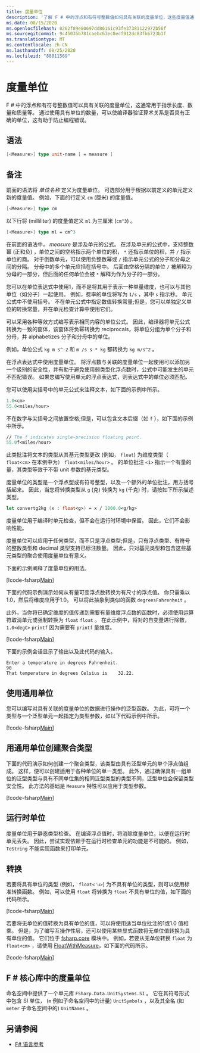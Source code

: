 ```yaml
---
title: 度量单位
description: '了解 F # 中的浮点和有符号整数值如何具有关联的度量单位，这些度量值通常用于指示长度、数量和质量。'
ms.date: 08/15/2020
ms.openlocfilehash: 0262f89e80697dd86161c93fe37381122972b56f
ms.sourcegitcommit: 9c45035b781caebc63ec8ecf912dc83fb6723b1f
ms.translationtype: MT
ms.contentlocale: zh-CN
ms.lasthandoff: 08/25/2020
ms.locfileid: "88811569"
---
```

# <a name="units-of-measure"></a>度量单位

F # 中的浮点和有符号整数值可以具有关联的度量单位，这通常用于指示长度、数量和质量等。 通过使用具有单位的数量，可以使编译器验证算术关系是否具有正确的单位，这有助于防止编程错误。

## <a name="syntax"></a>语法

```fsharp
[<Measure>] type unit-name [ = measure ]
```

## <a name="remarks"></a>备注

前面的语法将 *单位名称* 定义为度量单位。 可选部分用于根据以前定义的单元定义新的度量值。 例如，下面的行定义 `cm` (厘米) 的度量值。

```fsharp
[<Measure>] type cm
```

以下行将 (milliliter) 的度量值定义 `ml` 为三厘米 (`cm^3`) 。

```fsharp
[<Measure>] type ml = cm^3
```

在前面的语法中， *measure* 是涉及单元的公式。 在涉及单元的公式中，支持整数幂 (正和负) ，单位之间的空格指示两个单位的积， `*` 还指示单位的积，并 `/` 指示单位的商。 对于倒数单元，可以使用负整数幂或 `/` 指示单元公式的分子和分母之间的分隔。 分母中的多个单元应括在括号中。 后面由空格分隔的单位 `/` 被解释为分母的一部分，但后面的任何单位会被 `*` 解释为作为分子的一部分。

您可以在单位表达式中使用1，而不是将其用于表示一种单量维度，也可以与其他单位（如分子）一起使用。 例如，费率的单位将写为 `1/s` ，其中 `s` 指示秒。 单元公式中不使用括号。 不在单元公式中指定数值转换常量;但是，您可以单独定义单位的转换常量，并在单元检查计算中使用它们。

可以采用各种等效方式编写表示相同内容的单位公式。 因此，编译器将单元公式转换为一致的窗体，该窗体将负幂转换为 reciprocals，将单位分组为单个分子和分母，并 alphabetizes 分子和分母中的单位。

例如，单位公式 `kg m s^-2` 和 `m /s s * kg` 都转换为 `kg m/s^2` 。

在浮点表达式中使用度量单位。 将浮点数与关联的度量单位一起使用可以添加另一个级别的安全性，并有助于避免使用弱类型化浮点数时，公式中可能发生的单元不匹配错误。 如果您编写使用单元的浮点表达式，则表达式中的单位必须匹配。

您可以使用尖括号中的单元公式来注释文本，如下面的示例中所示。

```fsharp
1.0<cm>
55.0<miles/hour>
```

不在数字与尖括号之间放置空格;但是，可以包含文本后缀（如 `f` ），如下面的示例中所示。

```fsharp
// The f indicates single-precision floating point.
55.0f<miles/hour>
```

此类批注将文本的类型从其基元类型更改 (例如， `float`) 为维度类型（ `float<cm>` 在本例中为） `float<miles/hour>` 。 的单位批注 `<1>` 指示一个有量的量，其类型等效于不带 unit 参数的基元类型。

度量单位的类型是一个浮点型或有符号整型，以及一个额外的单位批注，用方括号括起来。 因此，当您将转换类型从 `g` (克) 转换为 `kg` (千克) 时，请按如下所示描述类型。

```fsharp
let convertg2kg (x : float<g>) = x / 1000.0<g/kg>
```

度量单位用于编译时单元检查，但不会在运行时环境中保留。 因此，它们不会影响性能。

度量单位可以应用于任何类型，而不只是浮点类型;但是，只有浮点类型、有符号的整数类型和 decimal 类型支持已标注数量。 因此，只对基元类型和包含这些基元类型的聚合使用度量单位有意义。

下面的示例阐释了度量单位的用法。

[!code-fsharp[Main](~/samples/snippets/fsharp/lang-ref-2/snippet6901.fs)]

下面的代码示例演示如何从有量可变浮点数转换为有尺寸的浮点值。 你只需乘以1.0，然后将维度应用于1.0。 可以将此抽象到类似的函数 `degreesFahrenheit` 。

此外，当你将已确定维度的值传递到需要有量维度浮点数的函数时，必须使用运算符取消单元或强制转换为 `float` `float` 。 在此示例中，将对的自变量进行除数， `1.0<degC>` `printf` 因为需要有 `printf` 量维度。

[!code-fsharp[Main](~/samples/snippets/fsharp/lang-ref-2/snippet6902.fs)]

下面的示例会话显示了输出以及此代码的输入。

```console
Enter a temperature in degrees Fahrenheit.
90
That temperature in degrees Celsius is    32.22.
```

## <a name="using-generic-units"></a>使用通用单位

您可以编写对具有关联的度量单位的数据进行操作的泛型函数。 为此，可将一个类型与一个泛型单元一起指定为类型参数，如以下代码示例中所示。

[!code-fsharp[Main](~/samples/snippets/fsharp/lang-ref-2/snippet6903.fs)]

## <a name="creating-aggregate-types-with-generic-units"></a>用通用单位创建聚合类型

下面的代码演示如何创建一个聚合类型，该类型由具有泛型单元的单个浮点值组成。 这样，便可以创建适用于各种单位的单一类型。 此外，通过确保具有一组单位的泛型类型与具有不同单位集的相同泛型类型的类型不同，泛型单位会保留类型安全性。 此方法的基础是 `Measure` 特性可以应用于类型参数。

[!code-fsharp[Main](~/samples/snippets/fsharp/lang-ref-2/snippet6904.fs)]

## <a name="units-at-runtime"></a>运行时单位

度量单位用于静态类型检查。 在编译浮点值时，将消除度量单位，以便在运行时单元丢失。 因此，尝试实现依赖于在运行时检查单元的功能是不可能的。 例如， `ToString` 不能实现函数来打印单元。

## <a name="conversions"></a>转换

若要将具有单位的类型 (例如， `float<'u>`) 为不具有单位的类型，则可以使用标准转换函数。 例如，可以使用 `float` 将转换为 `float` 不具有单位的值，如下面的代码所示。

[!code-fsharp[Main](~/samples/snippets/fsharp/lang-ref-2/snippet6905.fs)]

若要将无单位的值转换为具有单位的值，可以将使用适当单位批注的1或1.0 值相乘。 但是，为了编写互操作性层，还可以使用某些显式函数将无单位值转换为具有单位的值。 它们位于 [fsharp.core](https://fsharp.github.io/fsharp-core-docs/reference/fsharp-core-languageprimitives.html) 模块中。 例如，若要从无单位转换 `float` 为 `float<cm>` ，请使用 [FloatWithMeasure](https://fsharp.github.io/fsharp-core-docs/reference/fsharp-core-languageprimitives.html#FloatWithMeasure)，如下面的代码所示。

[!code-fsharp[Main](~/samples/snippets/fsharp/lang-ref-2/snippet6906.fs)]

## <a name="units-of-measure-in-the-f-core-library"></a>F # 核心库中的度量单位

命名空间中提供了一个单元库 `FSharp.Data.UnitSystems.SI` 。 它在其符号形式中包含 SI 单位， (`m` 例如子命名空间中的计量) `UnitSymbols` ，以及其全名 (如 `meter` 子命名空间中的) `UnitNames` 。

## <a name="see-also"></a>另请参阅

- [F# 语言参考](index.md)
